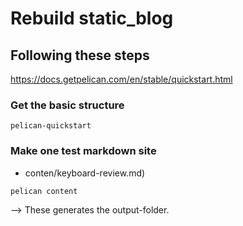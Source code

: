 # Rebuild static_blog

## Following these steps
https://docs.getpelican.com/en/stable/quickstart.html

### Get the basic structure
```
pelican-quickstart
```

### Make one test markdown site

* conten/keyboard-review.md)


```
pelican content
```
--> These generates the output-folder.